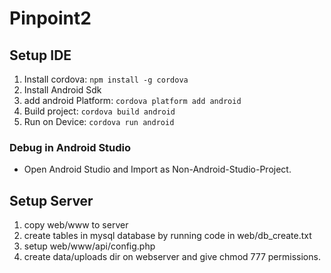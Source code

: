 # Pinpoint2

## Setup IDE

1. Install cordova: `npm install -g cordova`
2. Install Android Sdk
3. add android Platform: `cordova platform add android `
4. Build project: `cordova build android`
5. Run on Device: `cordova run android`

### Debug in Android Studio 
* Open Android Studio and Import as Non-Android-Studio-Project.

## Setup Server

1. copy web/www to server
2. create tables in mysql database by running code in web/db_create.txt
3. setup web/www/api/config.php
4. create data/uploads dir on webserver and give chmod 777 permissions.
